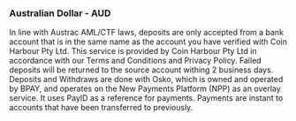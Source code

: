 ﻿
















### Australian Dollar - AUD
In line with Austrac AML/CTF laws, deposits are only accepted from a bank account that is in the same name as the account you have verified with Coin Harbour Pty Ltd.
This service is provided by Coin Harbour Pty Ltd in accordance with our Terms and Conditions and Privacy Policy.
Failed deposits will be returned to the source account withing 2 business days.
Deposits and Withdraws are done with Osko, which is owned and operated by BPAY, and operates on the New Payments Platform (NPP) as an overlay service. It uses PayID as a reference for payments. Payments are instant to accounts that have been transferred to previously.


